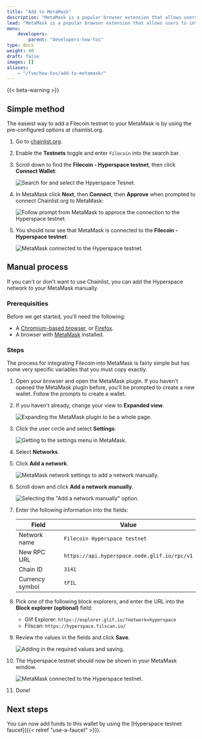 ```yaml
---
title: "Add to MetaMask"
description: "MetaMask is a popular browser extension that allows users to interact with blockchain applications. This guide shows you how to integrate FIL into MetaMask using the Hyperspace testnet."
lead: "MetaMask is a popular browser extension that allows users to interact with blockchain applications. This guide shows you how to integrate FIL into MetaMask using the Hyperspace testnet."
menu:
    developers:
        parent: "developers-how-tos"
type: docs
weight: 40
draft: false
images: []
aliases:
    - "/fvm/how-tos/add-to-metamask/"
---
```


{{< beta-warning >}}

## Simple method

The easiest way to add a Filecoin testnet to your MetaMask is by using the pre-configured options at chainlist.org.

1. Go to [chainlist.org](https://chainlist.org/).
1. Enable the **Testnets** toggle and enter `Filecoin` into the search bar.
1. Scroll down to find the **Filecoin - Hyperspace testnet**, then click **Connect Wallet**:

    ![Search for and select the Hpyerspace Tesnet.](chainlist-select-testnet.png)

1. In MetaMask click **Next**, then **Connect**, then **Approve** when prompted to connect Chainlist.org to MetaMask:

    ![Follow prompt from MetaMask to approce the connection to the Hyperspace testnet.](connect-with-metamask-approve.png)

2. You should now see that MetaMask is connected to the **Filecoin - Hyperspace testnet**:

    ![MetaMask connected to the Hyperspace testnet.](metamask-connected-to-hyperspace.png)

## Manual process

If you can't or don't want to use Chainlist, you can add the Hyperspace network to your MetaMask manually.

### Prerequisities

Before we get started, you'll need the following:

- A [Chromium-based browser](https://en.wikipedia.org/wiki/Chromium_web_browser#Browsers_based_on_Chromium), or [Firefox](https://www.mozilla.org/en-CA/firefox/products/).
- A browser with [MetaMask](https://metamask.io/) installed.

### Steps

The process for integrating Filecoin into MetaMask is fairly simple but has some very specific variables that you must copy exactly.

1. Open your browser and open the MetaMask plugin. If you haven't opened the MetaMask plugin before, you'll be prompted to create a new wallet. Follow the prompts to create a wallet.
1. If you haven't already, change your view to **Expanded view**.

    ![Expanding the MetaMask plugin to be a whole page.](metamask-expanded-view.png)

2. Click the user circle and select **Settings**:

    ![Getting to the settings menu in MetaMask.](metamask-user-settings.png)

3. Select **Networks**.
4. Click **Add a network**.

    ![MetaMask network settings to add a network manually.](metamask-network-settings.png)

5. Scroll down and click **Add a network manually**.

    ![Selecting the "Add a network manually" option.](selecting-add-a-network-manually.png)

6. Enter the following information into the fields:

    | Field | Value |
    | --- | --- |
    | Network name | `Filecoin Hyperspace testnet` |
    | New RPC URL | `https://api.hyperspace.node.glif.io/rpc/v1` |
    | Chain ID | `3141` |
    | Currency symbol | `tFIL` |

7. Pick one of the following block explorers, and enter the URL into the **Block explorer (optional)** field:

    - Glif Explorer: `https://explorer.glif.io/?network=hyperspace`
    - Filscan: `https://hyperspace.filscan.io/`

8. Review the values in the fields and click **Save**.

    ![Adding in the required values and saving.](fill-in-the-fields-and-save.png)

9.  The Hyperspace testnet should now be shown in your MetaMask window.

    ![MetaMask connected to the Hyperspace testnet.](metamask-connected-to-hyperspace.png)

10. Done!

## Next steps

You can now add funds to this wallet by using the [Hyperspace testnet faucet]({{< relref "use-a-faucet" >}}).
